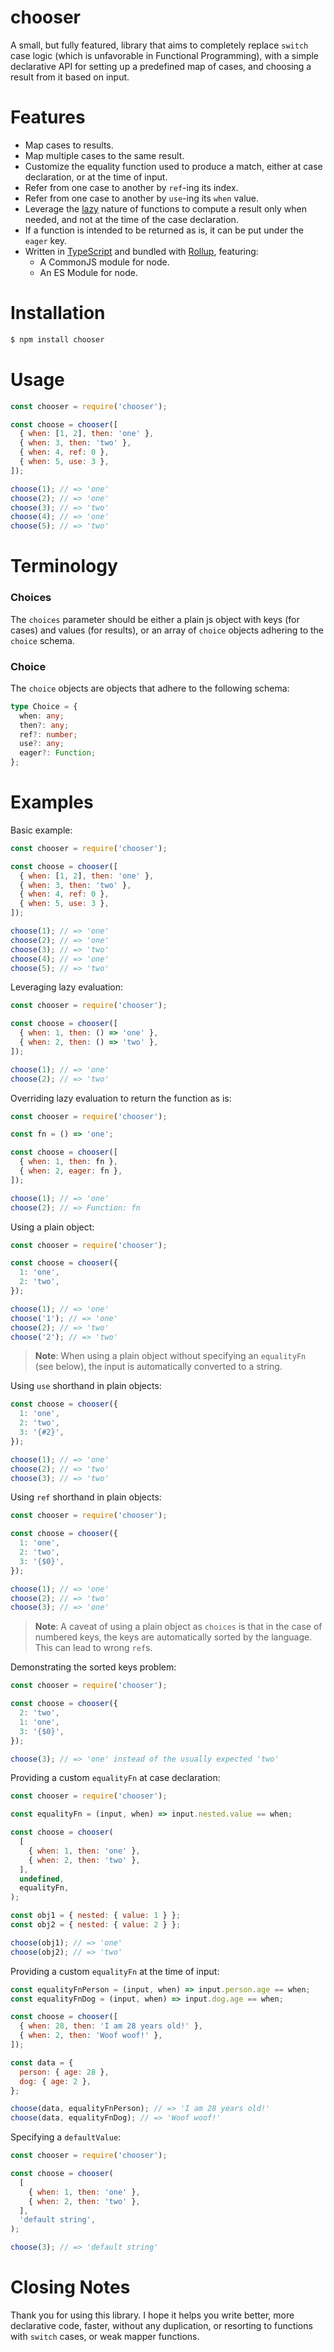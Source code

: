 # chooser

A small, but fully featured, library that aims to completely replace `switch` case logic (which is unfavorable in Functional Programming), with a simple declarative API for setting up a predefined map of cases, and choosing a result from it based on input.

# Features

- Map cases to results.
- Map multiple cases to the same result.
- Customize the equality function used to produce a match, either at case declaration, or at the time of input.
- Refer from one case to another by `ref`-ing its index.
- Refer from one case to another by `use`-ing its `when` value.
- Leverage the [lazy](https://en.wikipedia.org/wiki/Lazy_evaluation) nature of functions to compute a result only when needed, and not at the time of the case declaration.
- If a function is intended to be returned as is, it can be put under the `eager` key.
- Written in [TypeScript](https://www.typescriptlang.org/) and bundled with [Rollup](https://rollupjs.org/guide/en/), featuring:
  - A CommonJS module for node.
  - An ES Module for node.

# Installation

```sh
$ npm install chooser
```

# Usage

```js
const chooser = require('chooser');

const choose = chooser([
  { when: [1, 2], then: 'one' },
  { when: 3, then: 'two' },
  { when: 4, ref: 0 },
  { when: 5, use: 3 },
]);

choose(1); // => 'one'
choose(2); // => 'one'
choose(3); // => 'two'
choose(4); // => 'one'
choose(5); // => 'two'
```

# Terminology

### Choices

The `choices` parameter should be either a plain js object with keys (for cases) and values (for results), or an array of `choice` objects adhering to the `choice` schema.

### Choice

The `choice` objects are objects that adhere to the following schema:

```ts
type Choice = {
  when: any;
  then?: any;
  ref?: number;
  use?: any;
  eager?: Function;
};
```

# Examples

Basic example:

```js
const chooser = require('chooser');

const choose = chooser([
  { when: [1, 2], then: 'one' },
  { when: 3, then: 'two' },
  { when: 4, ref: 0 },
  { when: 5, use: 3 },
]);

choose(1); // => 'one'
choose(2); // => 'one'
choose(3); // => 'two'
choose(4); // => 'one'
choose(5); // => 'two'
```

Leveraging lazy evaluation:

```js
const chooser = require('chooser');

const choose = chooser([
  { when: 1, then: () => 'one' },
  { when: 2, then: () => 'two' },
]);

choose(1); // => 'one'
choose(2); // => 'two'
```

Overriding lazy evaluation to return the function as is:

```js
const chooser = require('chooser');

const fn = () => 'one';

const choose = chooser([
  { when: 1, then: fn },
  { when: 2, eager: fn },
]);

choose(1); // => 'one'
choose(2); // => Function: fn
```

Using a plain object:

```js
const chooser = require('chooser');

const choose = chooser({
  1: 'one',
  2: 'two',
});

choose(1); // => 'one'
choose('1'); // => 'one'
choose(2); // => 'two'
choose('2'); // => 'two'
```

> **Note**: When using a plain object without specifying an `equalityFn` (see below), the input is automatically converted to a string.

Using `use` shorthand in plain objects:

```js
const choose = chooser({
  1: 'one',
  2: 'two',
  3: '{#2}',
});

choose(1); // => 'one'
choose(2); // => 'two'
choose(3); // => 'two'
```

Using `ref` shorthand in plain objects:

```js
const chooser = require('chooser');

const choose = chooser({
  1: 'one',
  2: 'two',
  3: '{$0}',
});

choose(1); // => 'one'
choose(2); // => 'two'
choose(3); // => 'one'
```

> **Note**: A caveat of using a plain object as `choices` is that in the case of numbered keys, the keys are automatically sorted by the language. This can lead to wrong `ref`s.

Demonstrating the sorted keys problem:

```js
const chooser = require('chooser');

const choose = chooser({
  2: 'two',
  1: 'one',
  3: '{$0}',
});

choose(3); // => 'one' instead of the usually expected 'two'
```

Providing a custom `equalityFn` at case declaration:

```js
const chooser = require('chooser');

const equalityFn = (input, when) => input.nested.value == when;

const choose = chooser(
  [
    { when: 1, then: 'one' },
    { when: 2, then: 'two' },
  ],
  undefined,
  equalityFn,
);

const obj1 = { nested: { value: 1 } };
const obj2 = { nested: { value: 2 } };

choose(obj1); // => 'one'
choose(obj2); // => 'two'
```

Providing a custom `equalityFn` at the time of input:

```js
const equalityFnPerson = (input, when) => input.person.age == when;
const equalityFnDog = (input, when) => input.dog.age == when;

const choose = chooser([
  { when: 28, then: 'I am 28 years old!' },
  { when: 2, then: 'Woof woof!' },
]);

const data = {
  person: { age: 28 },
  dog: { age: 2 },
};

choose(data, equalityFnPerson); // => 'I am 28 years old!'
choose(data, equalityFnDog); // => 'Woof woof!'
```

Specifying a `defaultValue`:

```js
const chooser = require('chooser');

const choose = chooser(
  [
    { when: 1, then: 'one' },
    { when: 2, then: 'two' },
  ],
  'default string',
);

choose(3); // => 'default string'
```

# Closing Notes

Thank you for using this library. I hope it helps you write better, more declarative code, faster, without any duplication, or resorting to functions with `switch` cases, or weak mapper functions.
